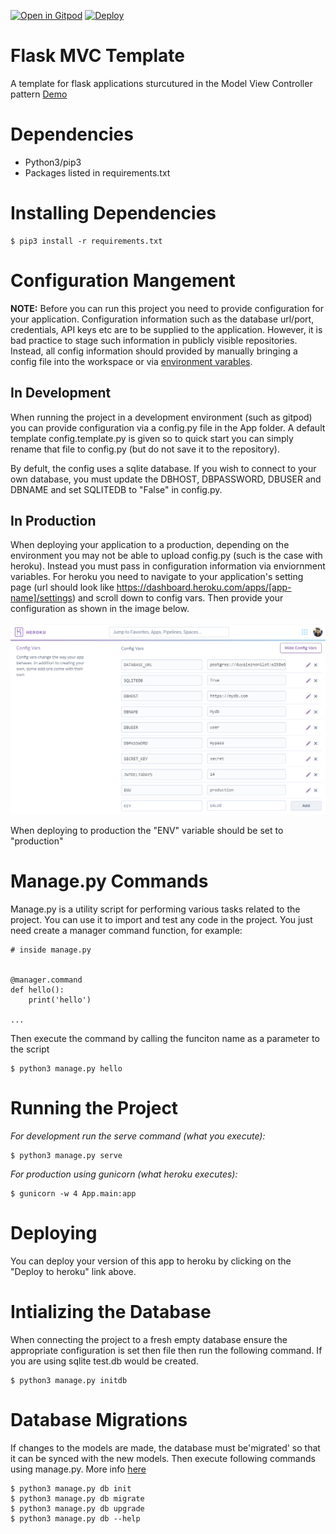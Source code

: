 [![Open in Gitpod](https://gitpod.io/button/open-in-gitpod.svg)](https://gitpod.io/https://github.com/snickdx/flaskmvc)
[![Deploy](https://www.herokucdn.com/deploy/button.svg)](https://heroku.com/deploy)

# Flask MVC Template
A template for flask applications sturcutured in the Model View Controller pattern [Demo](https://dcit-flaskmvc.herokuapp.com/)


# Dependencies
* Python3/pip3
* Packages listed in requirements.txt

# Installing Dependencies
```
$ pip3 install -r requirements.txt
```

# Configuration Mangement

**NOTE:** Before you can run this project you need to provide configuration for your application.
Configuration information such as the database url/port, credentials, API keys etc are to be supplied to the application. 
However, it is bad practice to stage such information in publicly visible repositories.
Instead, all config information should provided by manually bringing a config file into the workspace or via [environment varables](https://linuxize.com/post/how-to-set-and-list-environment-variables-in-linux/).

## In Development

When running the project in a development environment (such as gitpod) you can provide configuration via a config.py file in the App folder.
A default template config.template.py is given so to quick start you can simply rename that file to config.py (but do not save it to the repository).

By defult, the config uses a sqlite database. If you wish to connect to your own database, you must update the DBHOST, DBPASSWORD, DBUSER and DBNAME and set SQLITEDB to "False" in config.py.

## In Production

When deploying your application to a production, depending on the environment you may not be able to upload config.py (such is the case with heroku). Instead you must pass
in configuration information via enviornment variables. For heroku you need to navigate to your application's setting page (url should look like https://dashboard.heroku.com/apps/[app-name]/settings) and scroll down to config vars.
Then provide your configuration as shown in the image below. 

![heroku screenshot](images/fig1.png)

When deploying to production the "ENV" variable should be set to "production"

# Manage.py Commands

Manage.py is a utility script for performing various tasks related to the project. You can use it to import and test any code in the project. 
You just need create a manager command function, for example:

```
# inside manage.py


@manager.command
def hello():
    print('hello')

...    
```

Then execute the command by calling the funciton name as a parameter to the script

```
$ python3 manage.py hello
```


# Running the Project

_For development run the serve command (what you execute):_
```
$ python3 manage.py serve
```
_For production using gunicorn (what heroku executes):_
```
$ gunicorn -w 4 App.main:app
```

# Deploying
You can deploy your version of this app to heroku by clicking on the "Deploy to heroku" link above.

# Intializing the Database
When connecting the project to a fresh empty database ensure the appropriate configuration is set then file then run the following command. If you are using sqlite test.db would be created.
```
$ python3 manage.py initdb
```

# Database Migrations
If changes to the models are made, the database must be'migrated' so that it can be synced with the new models.
Then execute following commands using manage.py. More info [here](https://flask-migrate.readthedocs.io/en/latest/)

```
$ python3 manage.py db init
$ python3 manage.py db migrate
$ python3 manage.py db upgrade
$ python3 manage.py db --help
```
